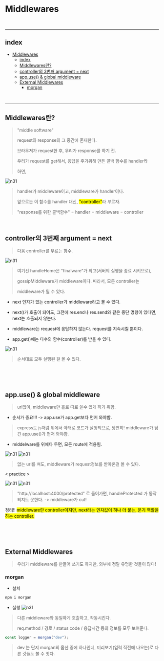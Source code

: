 # Middlewares


<br>

---

## index

<!-- TOC -->

- [Middlewares](#middlewares)
  - [index](#index)
  - [Middlewares란?](#middlewares란)
  - [controller의 3번째 argument = next](#controller의-3번째-argument--next)
  - [app.use() & global middleware](#appuse--global-middleware)
  - [External Middlewares](#external-middlewares)
    - [morgan](#morgan)

<!-- /TOC -->





<br>


---

## Middlewares란?

> "middle software"
> 
> request와 response의 그 중간에 존재한다.
> 
> 브라우저가 request한 후, 우리가 response를 하기 전. 
> 
> 우리가 request를 get해서, 응답을 주기위해 만든 콜백 함수를 handler라 
> 
> 하면,
> 
![n31](/Image/js/n31.PNG)

> handler가 middleware이고, middleware가 handler이다.
> 
> 앞으로는 이 함수를 handler 대신, <mark>"controller"</mark>라 부르자.
> 
> "response를 위한 콜백함수" = handler = middleware = controller


<br>

## controller의 3번째 argument = next

> 다음 controller를 부르는 함수.
> 
![n31](/Image/js/n32.PNG)

> 여기선 handleHome은 "finalware"가 되고(서버의 실행을 종료 시키므로),
> 
>  gossipMiddleware가 middleware이다. 따라서, 모든 controller는 
> 
> middleware가 될 수 있다.

* next 인자가 있는 controller가 middleware라고 볼 수 있다.

* next()가 호출이 되어도, 그전에 res.end나 res.send와 같은 중단 명령이 있다면, next는 호출되지 않는다.

* middleware는 request에 응답하지 않는다. request를 지속시킬 뿐이다.

* app.get()에는 다수의 함수(controller)를 받을 수 있다.

![n31](/Image/js/n33.PNG)

> 순서대로 모두 실행된 걸 볼 수 있다.


<br>
<br>
<br>

## app.use() & global middleware

> url없이, middleware만 홀로 따로 쓸수 있게 하기 위함.


* 순서가 중요!!! -> app.use가 app.get보다 먼저 와야함.
> express도 js처럼 위에서 아래로 코드가 실행되므로, 당연히! middleware가 담긴 app.use()가 먼저 와야함.

* middelware를 위에다 두면, 모든 route에 적용됨.

![n31](/Image/js/n34.PNG)
![n31](/Image/js/n35.PNG)

>  없는 url를 쳐도, middleware가 request정보를 받아온걸 볼 수 있다.

< practice >

![n31](/Image/js/n36.PNG)
![n31](/Image/js/n37.PNG)

> "http://localhost:4000/protected" 로 들어가면, handleProtected 가 동작되지도 못한다. -> middleware가 cut!

정리!!
<mark>middleware란 controller이지만, next라는 인자값이 하나 더 붙는, 분기 역할을 하는 controller. </mark>

<br>
<br>
<br>

## External Middlewares
> 우리가 middleware를 만들어 쓰기도 하지만, 외부에 정말 유명한 것들이 많다!

### morgan

* 설치
```bash
npm i morgan
```

* 실행
![n31](/Image/js/n38.PNG)

> 다른 middleware와 동일하게 호출하고, 작동시킨다.
> 
> req.method / 경로 / status code / 응답시간 등의 정보를 모두 보여준다.


```js
const logger = morgan("dev");
```

> dev 는 단지 morgan의 옵션 중에 하나인데, 미리보기(입력 직전에 나오는)로 다른 것들도 볼 수 잇다.























